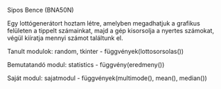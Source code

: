 Sipos Bence (BNA50N)

Egy lottógenerátort hoztam létre, amelyben megadhatjuk a grafikus felületen a tippelt számainkat, majd a gép kisorsolja a nyertes számokat, végül kiíratja mennyi számot találtunk el.

Tanult modulok: random, tkinter - függvények(lottosorsolas())

Bemutatandó modul: statistics - függvény(eredmeny())

Saját modul: sajatmodul - függvények(multimode(), mean(), median())
